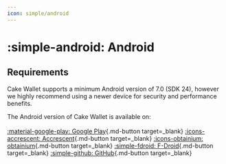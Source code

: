 ```yaml
---
icon: simple/android
---
```


# :simple-android: Android

## Requirements

Cake Wallet supports a minimum Android version of 7.0 (SDK 24), however we highly recommend using a newer device for security and performance benefits.

The Android version of Cake Wallet is available on:
<br>
<br>
[:material-google-play: Google Play](https://play.google.com/store/apps/details?id=com.cakewallet.cake_wallet){.md-button target=_blank}
[:icons-accrescent: Accrescent](accrescent.md){.md-button target=_blank}
[:icons-obtainium: obtainium](obtainium.md){.md-button target=_blank}
[:simple-fdroid: F-Droid](fdroid.md){.md-button target=_blank}
[:simple-github: GitHub](https://github.com/cake-tech/cake_wallet/releases/latest){.md-button target=_blank}
